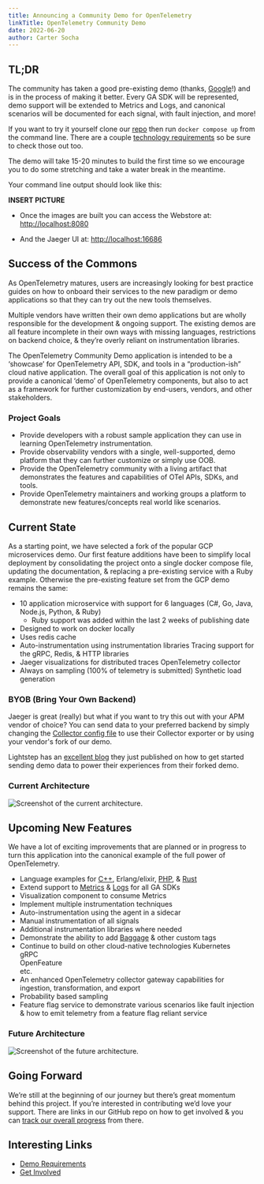 ```yaml
---
title: Announcing a Community Demo for OpenTelemetry
linkTitle: OpenTelemetry Community Demo
date: 2022-06-20
author: Carter Socha
---
```


## TL;DR

The community has taken a good pre-existing demo (thanks,
[Google](https://github.com/GoogleCloudPlatform/microservices-demo)!) and is in
the process of making it better. Every GA SDK will be represented, demo support
will be extended to Metrics and Logs, and canonical scenarios will be documented
for each signal, with fault injection, and more!

If you want to try it yourself clone our
[repo](https://github.com/open-telemetry/opentelemetry-demo-webstore) then run
`docker compose up` from the command line. There are a couple [technology
requirements](https://github.com/open-telemetry/opentelemetry-demo-webstore#local-quickstart)
so be sure to check those out too.

The demo will take 15-20 minutes to build the first time so we encourage you to do some stretching and
take a water break in the meantime.

Your command line output should look like this:

**INSERT PICTURE**

- Once the images are built you can access the Webstore at:
  <http://localhost:8080>

- And the Jaeger UI at: <http://localhost:16686>

## Success of the Commons

As OpenTelemetry matures, users are increasingly looking for best practice
guides on how to onboard their services to the new paradigm or demo applications
so that they can try out the new tools themselves.

Multiple vendors have written their own demo applications but are wholly
responsible for the development & ongoing support. The existing demos are all
feature incomplete in their own ways with missing languages, restrictions on
backend choice, & they’re overly reliant on instrumentation libraries.

The OpenTelemetry Community Demo application is intended to be a ‘showcase’ for
OpenTelemetry API, SDK, and tools in a “production-ish” cloud native
application. The overall goal of this application is not only to provide a
canonical ‘demo’ of OpenTelemetry components, but also to act as a framework for
further customization by end-users, vendors, and other stakeholders.

### Project Goals

- Provide developers with a robust sample application they can use in learning
OpenTelemetry instrumentation.
- Provide observability vendors with a single, well-supported, demo platform
that they can further customize or simply use OOB.
- Provide the OpenTelemetry community with a living artifact that demonstrates
the features and capabilities of OTel APIs, SDKs, and tools.
- Provide OpenTelemetry maintainers and working groups a platform to demonstrate
new features/concepts real world like scenarios.

## Current State

As a starting point, we have selected a fork of the popular GCP microservices
demo. Our first feature additions have been to simplify local deployment by
consolidating the project onto a single docker compose file, updating the
documentation, & replacing a pre-existing service with a Ruby example. Otherwise
the pre-existing feature set from the GCP demo remains the same:

- 10 application microservice with support for 6 languages (C#, Go, Java,
Node.js, Python, & Ruby)
  - Ruby support was added within the last 2 weeks of publishing date
- Designed to work on docker locally
- Uses redis cache
- Auto-instrumentation using instrumentation libraries Tracing support for the
gRPC, Redis, & HTTP libraries
- Jaeger visualizations for distributed traces OpenTelemetry collector
- Always on sampling (100% of telemetry is submitted) Synthetic load generation

### BYOB (Bring Your Own Backend)

Jaeger is great (really) but what if you want to try this out with your APM
vendor of choice? You can send data to your preferred backend by simply changing
the [Collector
config file](https://github.com/open-telemetry/opentelemetry-demo-webstore#bring-your-own-backend)
to use their Collector exporter or by using your vendor's fork of our demo.

Lightstep has an [excellent
blog](https://lightstep.com/blog/observability-mythbusters-how-hard-is-it-to-get-started-with-opentelemetry)
they just published on how to get started sending demo data to power their
experiences from their forked demo.

### Current Architecture

![Screenshot of the current architecture.](/img/blog/current-demo-architecture.png "Screenshot of the current architecture")

## Upcoming New Features

We have a lot of exciting improvements that are planned or in progress to turn
this application into the canonical example of the full power of OpenTelemetry.

- Language examples for
  [C++](https://github.com/open-telemetry/opentelemetry-demo-webstore/issues/36),
  Erlang/elixir,
  [PHP](https://github.com/open-telemetry/opentelemetry-demo-webstore/issues/34),
  &
  [Rust](https://github.com/open-telemetry/opentelemetry-demo-webstore/issues/35)
- Extend support to
  [Metrics](https://github.com/open-telemetry/opentelemetry-demo-webstore/issues/43)
  &
  [Logs](https://github.com/open-telemetry/opentelemetry-demo-webstore/issues/44)
  for all GA SDKs
- Visualization component to consume Metrics
- Implement multiple instrumentation techniques
- Auto-instrumentation using the agent in a sidecar
- Manual instrumentation of all signals
- Additional instrumentation libraries where needed
- Demonstrate the ability to add
  [Baggage](https://github.com/open-telemetry/opentelemetry-demo-webstore/issues/100)
  & other custom tags
- Continue to build on other cloud-native technologies Kubernetes \
gRPC \
OpenFeature \
etc.
- An enhanced OpenTelemetry collector gateway capabilities for ingestion,
  transformation, and export
- Probability based sampling
- Feature flag service to demonstrate various scenarios like fault injection &
  how to emit telemetry from a feature flag reliant service

### Future Architecture

![Screenshot of the future architecture.](/img/blog/future-demo-architecture.png "Screenshot of the future architecture")

## Going Forward

We’re still at the beginning of our journey but there’s great momentum behind
this project. If you’re interested in contributing we’d love your support. There
are links in our GitHub repo on how to get involved & you can [track our overall
progress](https://github.com/open-telemetry/opentelemetry-demo-webstore/issues)
from there.

## Interesting Links

- [Demo Requirements](https://github.com/open-telemetry/opentelemetry-demo-webstore/tree/main/docs/requirements)
- [Get Involved](https://github.com/open-telemetry/opentelemetry-demo-webstore#contributing)
